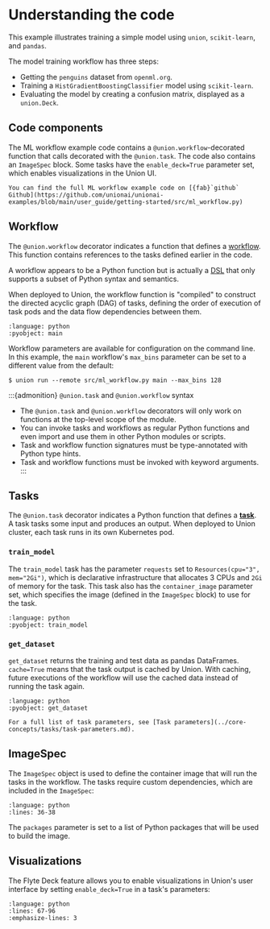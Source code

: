 # Understanding the code

This example illustrates training a simple model using `union`, `scikit-learn`, and `pandas`.

The model training workflow has three steps:

* Getting the `penguins` dataset from `openml.org`.
* Training a `HistGradientBoostingClassifier` model using `scikit-learn`.
* Evaluating the model by creating a confusion matrix, displayed as a `union.Deck`.


## Code components

The ML workflow example code contains a `@union.workflow`-decorated function that calls decorated with the `@union.task`.
The code also contains an `ImageSpec` block.
Some tasks have the `enable_deck=True` parameter set, which enables visualizations in the Union UI.

```{note}
You can find the full ML workflow example code on [{fab}`github` Github](https://github.com/unionai/unionai-examples/blob/main/user_guide/getting-started/src/ml_workflow.py)
```


## Workflow

The `@union.workflow` decorator indicates a function that defines a [workflow](../core-concepts/workflows/index.md).
This function contains references to the tasks defined earlier in the code.

A workflow appears to be a Python function but is actually a [DSL](https://en.wikipedia.org/wiki/Domain-specific_language) that only supports a subset of Python syntax and semantics.

When deployed to Union, the workflow function is "compiled" to construct the directed acyclic graph (DAG) of tasks, defining the order of execution of task pods and the data flow dependencies between them.

```{rli} https://raw.githubusercontent.com/unionai/unionai-examples/main/user_guide/getting-started/src/ml_workflow.py
:language: python
:pyobject: main
```

Workflow parameters are available for configuration on the command line.
In this example, the `main` workflow's `max_bins` parameter can be set to a different value from the default:

```{code-block} shell
$ union run --remote src/ml_workflow.py main --max_bins 128
```

:::{admonition} `@union.task` and `@union.workflow` syntax
* The `@union.task` and `@union.workflow` decorators will only work on functions at the top-level scope of the module.
* You can invoke tasks and workflows as regular Python functions and even import and use them in other Python modules or scripts.
* Task and workflow function signatures must be type-annotated with Python type hints.
* Task and workflow functions must be invoked with keyword arguments.
:::


## Tasks

The `@union.task` decorator indicates a Python function that defines a [**task**](../core-concepts/tasks/index.md).
A task tasks some input and produces an output.
When deployed to Union cluster, each task runs in its own Kubernetes pod.

### `train_model`

The `train_model` task has the parameter `requests` set to `Resources(cpu="3", mem="2Gi")`, which is declarative infrastructure that allocates 3 CPUs and `2Gi` of memory for the task.
This task also has the `container_image` parameter set, which specifies the image (defined in the `ImageSpec` block) to use for the task.

```{rli} https://raw.githubusercontent.com/unionai/unionai-examples/main/user_guide/getting-started/src/ml_workflow.py
:language: python
:pyobject: train_model
```

### `get_dataset`

`get_dataset` returns the training and test data as pandas DataFrames.
`cache=True` means that the task output is cached by Union.
With caching, future executions of the workflow will use the cached data instead of running the task again.

```{rli} https://raw.githubusercontent.com/unionai/unionai-examples/main/user_guide/getting-started/src/ml_workflow.py
:language: python
:pyobject: get_dataset
```

```{note}
For a full list of task parameters, see [Task parameters](../core-concepts/tasks/task-parameters.md).
```


## ImageSpec

The `ImageSpec` object is used to define the container image that will run the tasks in the workflow.
The tasks require custom dependencies, which are included in the `ImageSpec`:

```{rli} https://raw.githubusercontent.com/unionai/unionai-examples/main/user_guide/getting-started/src/ml_workflow.py
:language: python
:lines: 36-38
```

The `packages` parameter is set to a list of Python packages that will be used to build the image.


## Visualizations

The Flyte Deck feature allows you to enable visualizations in Union's user interface by setting `enable_deck=True` in a task's parameters:

```{rli} https://raw.githubusercontent.com/unionai/examples/main/user_guide/getting-started/src/ml_workflow.py
:language: python
:lines: 67-96
:emphasize-lines: 3
```
